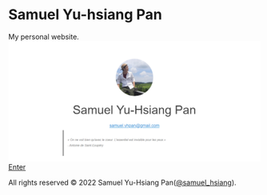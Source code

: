 # Samuel Yu-hsiang Pan
My personal website.
![preview](img/preview.png)
[Enter](https://syhpan.github.io)

All rights reserved © 2022 Samuel Yu-Hsiang Pan([@samuel_hsiang](https://www.twitter.com/@samuel_hsiang)).
